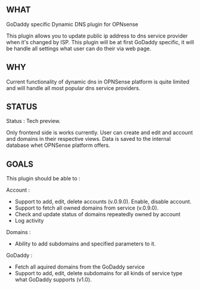 
## WHAT

GoDaddy specific Dynamic DNS plugin for OPNsense

This plugin allows you to update public ip address to dns service provider when it's changed by ISP. This plugin will be at first GoDaddy specific, it will be handle all settings what user can do their via web page. 

## WHY

Current functionality of dynamic dns in OPNSense platform is quite limited and will handle all most popular dns service providers.

## STATUS

Status : Tech preview.

Only frontend side is works currently.  User can create and edit and account and domains in their respective views. Data is saved to the internal database whet OPNSense platform offers.

## GOALS

This plugin should be able to :

Account : 
* Support to add, edit, delete accounts (v.0.9.0). Enable, disable account.
* Support to fetch all owned domains from service (v.0.9.0).
* Check and update status of domains repeatedly owned by account
* Log activity

Domains :
* Ability to add subdomains and specified parameters to it.

GoDaddy :

* Fetch all aquired domains from the GoDaddy service
* Support to add, edit, delete subdomains for all kinds of service type what GoDaddy supports (v1.0).
